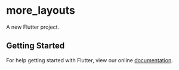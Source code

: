 # more_layouts

A new Flutter project.

## Getting Started

For help getting started with Flutter, view our online
[documentation](https://flutter.io/).

